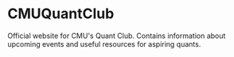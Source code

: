 # CMUQuantClub

Official website for CMU's Quant Club. Contains information about upcoming events and useful resources for aspiring quants.
